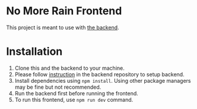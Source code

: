 # No More Rain Frontend

This project is meant to use with [the backend](https://github.com/pontakornth/no-more-rain-backend).

# Installation
1. Clone this and the backend to your machine.
2. Please follow [instruction](https://github.com/pontakornth/no-more-rain-backend/blob/main/readme.md) in the backend repository to setup backend.
3. Install dependencies using `npm install`. Using other package managers may be fine but not recommended.
4. Run the backend first before running the frontend.
5. To run this frontend, use `npm run dev` command.